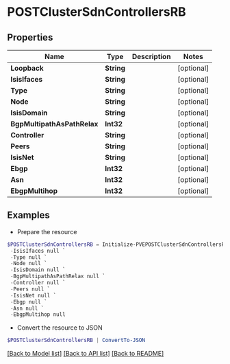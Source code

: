 # POSTClusterSdnControllersRB
## Properties

Name | Type | Description | Notes
------------ | ------------- | ------------- | -------------
**Loopback** | **String** |  | [optional] 
**IsisIfaces** | **String** |  | [optional] 
**Type** | **String** |  | [optional] 
**Node** | **String** |  | [optional] 
**IsisDomain** | **String** |  | [optional] 
**BgpMultipathAsPathRelax** | **Int32** |  | [optional] 
**Controller** | **String** |  | [optional] 
**Peers** | **String** |  | [optional] 
**IsisNet** | **String** |  | [optional] 
**Ebgp** | **Int32** |  | [optional] 
**Asn** | **Int32** |  | [optional] 
**EbgpMultihop** | **Int32** |  | [optional] 

## Examples

- Prepare the resource
```powershell
$POSTClusterSdnControllersRB = Initialize-PVEPOSTClusterSdnControllersRB  -Loopback null `
 -IsisIfaces null `
 -Type null `
 -Node null `
 -IsisDomain null `
 -BgpMultipathAsPathRelax null `
 -Controller null `
 -Peers null `
 -IsisNet null `
 -Ebgp null `
 -Asn null `
 -EbgpMultihop null
```

- Convert the resource to JSON
```powershell
$POSTClusterSdnControllersRB | ConvertTo-JSON
```

[[Back to Model list]](../README.md#documentation-for-models) [[Back to API list]](../README.md#documentation-for-api-endpoints) [[Back to README]](../README.md)

